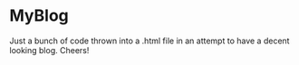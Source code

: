 # MyBlog
Just a bunch of code thrown into a .html file in an attempt to have a decent looking blog. Cheers!
